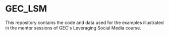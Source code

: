 # GEC_LSM

This repository contains the code and data used for the examples illustrated in the mentor sessions of GEC's Leveraging Social Media course. 

